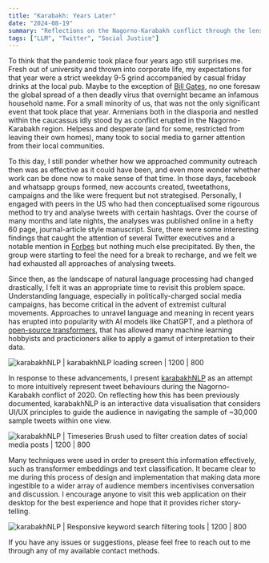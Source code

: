 ```yaml
---
title: "Karabakh: Years Later"
date: "2024-08-19"
summary: "Reflections on the Nagorno-Karabakh conflict through the lens of social media"
tags: ["LLM", "Twitter", "Social Justice"]
---
```


To think that the pandemic took place four years ago still surprises me. Fresh out of university and thrown into corporate life, my expectations for that year were a strict weekday 9-5 grind accompanied by casual friday drinks at the local pub. Maybe to the exception of [Bill Gates](https://www.youtube.com/watch?v=6Af6b_wyiwI), no one foresaw the global spread of a then deadly virus that overnight became an infamous household name. For a small minority of us, that was not the only significant event that took place that year. Armenians both in the diasporia and nestled within the caucassus idly stood by as conflict erupted in the Nagorno-Karabakh region. Helpess and desperate (and for some, restricted from leaving their own homes), many took to social media to garner attention from their local communities.

To this day, I still ponder whether how we approached community outreach then was as effective as it could have been, and even more wonder whether work can be done now to make sense of that time. In those days, facebook and whatsapp groups formed, new accounts created, tweetathons, campaigns and the like were frequent but not strategised. Personally, I engaged with peers in the US who had then conceptualised some rigourous method to try and analyse tweets with certain hashtags. Over the course of many months and late nights, the analyses was published online in a hefty 60 page, journal-article style manuscript. Sure, there were some interesting findings that caught the attention of several Twitter executives and a notable mention in [Forbes](https://www.forbes.com/sites/jackieabramian/2021/09/27/a-year-after-unleashing-war-crimes-against-indigenous-armenians-azerbaijans-threats-and-violations-continue/) but nothing much else precipitated. By then, the group were starting to feel the need for a break to recharge, and we felt we had exhausted all approaches of analysing tweets.

Since then, as the landscape of natural language processing had changed drastically, I felt it was an appropriate time to revisit this problem space. Understanding language, especially in politically-charged social media campaigns, has become critical in the advent of extremist cultural movements. Approaches to unravel language and meaning in recent years has erupted into popularity with AI models like ChatGPT, and a plethora of [open-source transformers](https://huggingface.co/), that has allowed many machine learning hobbyists and practicioners alike to apply a gamut of interpretation to their data.

![karabakhNLP | karabakhNLP loading screen | 1200 | 800](/images/2.gif)

In response to these advancements, I present [karabakhNLP](https://www.karabakhnlp.com/) as an attempt to more intuitively represent tweet behaviours during the Nagorno-Karabakh conflict of 2020. On reflecting how this has been previously documented, karabakhNLP is an interactive data visualisation that considers UI/UX principles to guide the audience in navigating the sample of ~30,000 sample tweets within one view.

![karabakhNLP | Timeseries Brush used to filter creation dates of social media posts | 1200 | 800](/images/1.gif)

Many techniques were used in order to present this information effectively, such as transformer embeddings and text classification. It became clear to me during this process of design and implementation that making data more ingestible to a wider array of audience members incentivises conversation and discussion. I encourage anyone to visit this web application on their desktop for the best experience and hope that it provides richer story-telling.

![karabakhNLP | Responsive keyword search filtering tools | 1200 | 800](/images/3.gif)

If you have any issues or suggestions, please feel free to reach out to me through any of my available contact methods.
